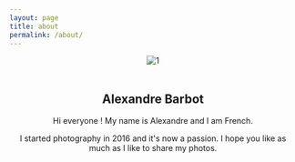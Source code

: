 ```yaml
---
layout: page
title: about
permalink: /about/
---
```


<section class="about">
	<div class="about_box">
		<div class="author">
			<center>
				<div class="roundedImageShadow">
					<img src="{{site.baseurl}}/assets/images/alexandre_barbot.jpg" alt="1"/>
				</div>
				<br />
				<div class="author_info">
					<h2 class="author_title">Alexandre Barbot</h2>
					<p class="author_subtitle">Hi everyone ! My name is Alexandre and I am French.</p>
					<p class="author_subtitle">I started photography in 2016 and it's now a passion. I hope you like as much as I like to share my photos.</p>
				</div>
			</center>
		</div>
	</div>
</section>